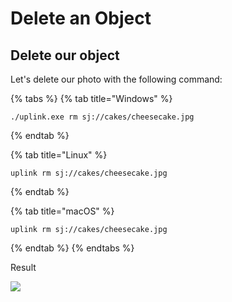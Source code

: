 # Delete an Object

## Delete our object

Let's delete our photo with the following command:

{% tabs %}
{% tab title="Windows" %}
```
./uplink.exe rm sj://cakes/cheesecake.jpg
```
{% endtab %}

{% tab title="Linux" %}
```
uplink rm sj://cakes/cheesecake.jpg
```
{% endtab %}

{% tab title="macOS" %}
```
uplink rm sj://cakes/cheesecake.jpg
```
{% endtab %}
{% endtabs %}

Result

![](../../../.gitbook/assets/delete\_object.png)
